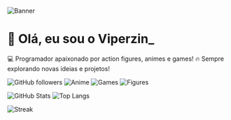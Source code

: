 ![Banner]([https://i.imgur.com/xxxxxxx.png](https://pa1.aminoapps.com/6328/7a2c5fbcc3e3f1afedececab9f8b41739d953d8d_hq.gif))

# 👋 Olá, eu sou o Viperzin_  

💻 Programador apaixonado por action figures, animes e games!
🔥 Sempre explorando novas ideias e projetos!

![GitHub followers](https://img.shields.io/github/followers/seu-username?style=for-the-badge&logo=github)
![Anime](https://img.shields.io/badge/Anime-❤-purple?style=for-the-badge)
![Games](https://img.shields.io/badge/Gamer-🎮-blue?style=for-the-badge)
![Figures](https://img.shields.io/badge/Figures-🤖-orange?style=for-the-badge)

![GitHub Stats](https://github-readme-stats.vercel.app/api?username=seu-username&show_icons=true&theme=tokyonight)
![Top Langs](https://github-readme-stats.vercel.app/api/top-langs/?username=seu-username&layout=compact&theme=tokyonight)

![Streak](https://streak-stats.demolab.com/?user=seu-username&theme=highcontrast)
